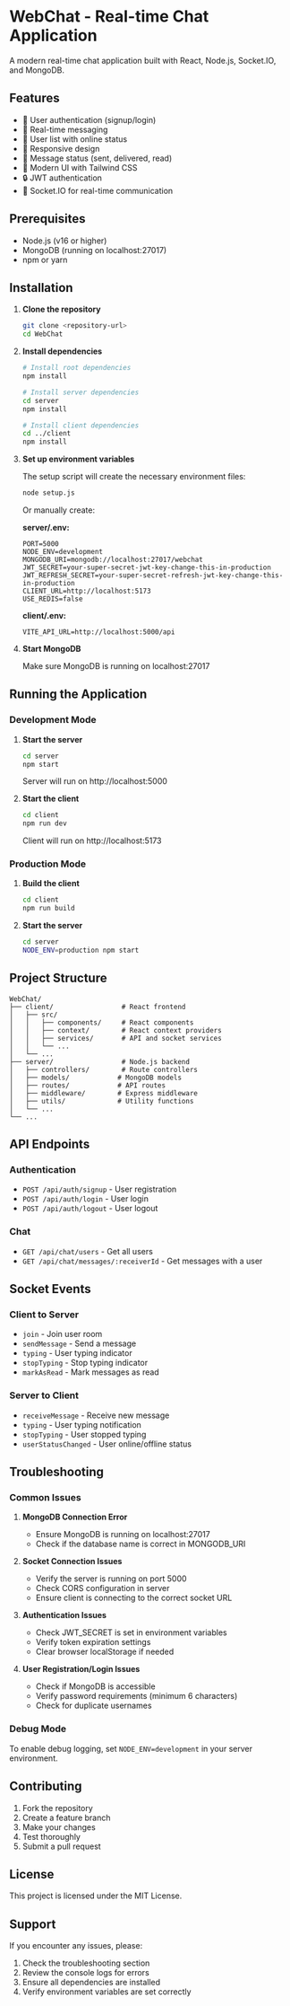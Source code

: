 # WebChat - Real-time Chat Application

A modern real-time chat application built with React, Node.js, Socket.IO, and MongoDB.

## Features

- 🔐 User authentication (signup/login)
- 💬 Real-time messaging
- 👥 User list with online status
- 📱 Responsive design
- 🔄 Message status (sent, delivered, read)
- 🎨 Modern UI with Tailwind CSS
- 🔒 JWT authentication
- 🚀 Socket.IO for real-time communication

## Prerequisites

- Node.js (v16 or higher)
- MongoDB (running on localhost:27017)
- npm or yarn

## Installation

1. **Clone the repository**
   ```bash
   git clone <repository-url>
   cd WebChat
   ```

2. **Install dependencies**
   ```bash
   # Install root dependencies
   npm install
   
   # Install server dependencies
   cd server
   npm install
   
   # Install client dependencies
   cd ../client
   npm install
   ```

3. **Set up environment variables**
   
   The setup script will create the necessary environment files:
   ```bash
   node setup.js
   ```
   
   Or manually create:
   
   **server/.env:**
   ```env
   PORT=5000
   NODE_ENV=development
   MONGODB_URI=mongodb://localhost:27017/webchat
   JWT_SECRET=your-super-secret-jwt-key-change-this-in-production
   JWT_REFRESH_SECRET=your-super-secret-refresh-jwt-key-change-this-in-production
   CLIENT_URL=http://localhost:5173
   USE_REDIS=false
   ```
   
   **client/.env:**
   ```env
   VITE_API_URL=http://localhost:5000/api
   ```

4. **Start MongoDB**
   
   Make sure MongoDB is running on localhost:27017

## Running the Application

### Development Mode

1. **Start the server**
   ```bash
   cd server
   npm start
   ```
   Server will run on http://localhost:5000

2. **Start the client**
   ```bash
   cd client
   npm run dev
   ```
   Client will run on http://localhost:5173

### Production Mode

1. **Build the client**
   ```bash
   cd client
   npm run build
   ```

2. **Start the server**
   ```bash
   cd server
   NODE_ENV=production npm start
   ```

## Project Structure

```
WebChat/
├── client/                 # React frontend
│   ├── src/
│   │   ├── components/     # React components
│   │   ├── context/        # React context providers
│   │   ├── services/       # API and socket services
│   │   └── ...
│   └── ...
├── server/                 # Node.js backend
│   ├── controllers/        # Route controllers
│   ├── models/            # MongoDB models
│   ├── routes/            # API routes
│   ├── middleware/        # Express middleware
│   ├── utils/             # Utility functions
│   └── ...
└── ...
```

## API Endpoints

### Authentication
- `POST /api/auth/signup` - User registration
- `POST /api/auth/login` - User login
- `POST /api/auth/logout` - User logout

### Chat
- `GET /api/chat/users` - Get all users
- `GET /api/chat/messages/:receiverId` - Get messages with a user

## Socket Events

### Client to Server
- `join` - Join user room
- `sendMessage` - Send a message
- `typing` - User typing indicator
- `stopTyping` - Stop typing indicator
- `markAsRead` - Mark messages as read

### Server to Client
- `receiveMessage` - Receive new message
- `typing` - User typing notification
- `stopTyping` - User stopped typing
- `userStatusChanged` - User online/offline status

## Troubleshooting

### Common Issues

1. **MongoDB Connection Error**
   - Ensure MongoDB is running on localhost:27017
   - Check if the database name is correct in MONGODB_URI

2. **Socket Connection Issues**
   - Verify the server is running on port 5000
   - Check CORS configuration in server
   - Ensure client is connecting to the correct socket URL

3. **Authentication Issues**
   - Check JWT_SECRET is set in environment variables
   - Verify token expiration settings
   - Clear browser localStorage if needed

4. **User Registration/Login Issues**
   - Check if MongoDB is accessible
   - Verify password requirements (minimum 6 characters)
   - Check for duplicate usernames

### Debug Mode

To enable debug logging, set `NODE_ENV=development` in your server environment.

## Contributing

1. Fork the repository
2. Create a feature branch
3. Make your changes
4. Test thoroughly
5. Submit a pull request

## License

This project is licensed under the MIT License.

## Support

If you encounter any issues, please:
1. Check the troubleshooting section
2. Review the console logs for errors
3. Ensure all dependencies are installed
4. Verify environment variables are set correctly 